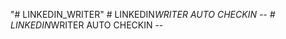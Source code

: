 "# LINKEDIN_WRITER" 
#   L I N K E D I N _ W R I T E R   A U T O   C H E C K I N   - -  
 #   L I N K E D I N _ W R I T E R   A U T O   C H E C K I N   - -  
 